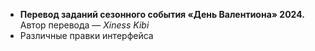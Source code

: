 * **Перевод заданий сезонного события «День Валентиона» 2024.** Автор перевода — _Xiness Kibi_
* Различные правки интерфейса